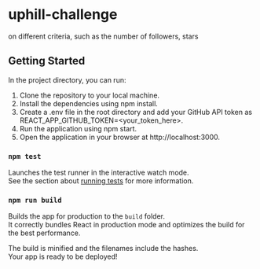 # uphill-challenge

on different criteria, such as the number of followers, stars

## Getting Started

In the project directory, you can run:
1. Clone the repository to your local machine.
2. Install the dependencies using npm install.
3. Create a .env file in the root directory and add your GitHub API token as REACT_APP_GITHUB_TOKEN=<your_token_here>.
4. Run the application using npm start.
5. Open the application in your browser at http://localhost:3000.

### `npm test`

Launches the test runner in the interactive watch mode.\
See the section about [running tests](https://facebook.github.io/create-react-app/docs/running-tests) for more information.

### `npm run build`

Builds the app for production to the `build` folder.\
It correctly bundles React in production mode and optimizes the build for the best performance.

The build is minified and the filenames include the hashes.\
Your app is ready to be deployed!
